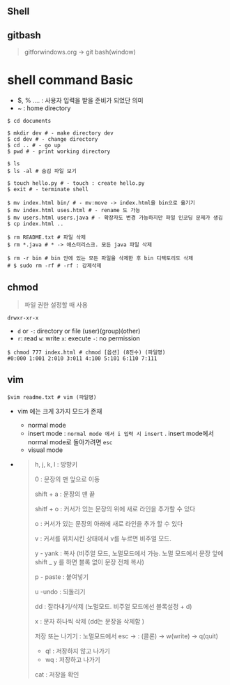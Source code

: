 ## Shell

## gitbash

>  gitforwindows.org -> git bash(window)



 # shell command Basic

- $, % .... : 사용자 입력을 받을 준비가 되었단 의미
- ~ : home directory

```shell
$ cd documents

$ mkdir dev # - make directory dev
$ cd dev # - change directory
$ cd .. # - go up
$ pwd # - print working directory 

$ ls
$ ls -al # 숨김 파일 보기

$ touch hello.py # - touch : create hello.py
$ exit # - terminate shell

$ mv index.html bin/ # - mv:move -> index.html을 bin으로 옮기기
$ mv index.html uses.html # - rename 도 가능 
$ mv users.html users.java # - 확장자도 변경 가능하지만 파일 인코딩 문제가 생김
$ cp index.html .. 

$ rm README.txt # 파일 삭제
$ rm *.java # * -> 애스터리스크. 모든 java 파일 삭제

$ rm -r bin # bin 안에 있는 모든 파일을 삭제한 후 bin 디렉토리도 삭제
# $ sudo rm -rf # -rf : 강제삭제 

```



## chmod

> 파일 권한 설정할 때 사용

`drwxr-xr-x`

-  `d` or `-`: directory or file (user)(group)(other)
-  `r`: read  `w`: write  `x`: execute  `-`: no permission

```` shell
$ chmod 777 index.html # chmod [옵션] (8진수) (파일명)
#0:000 1:001 2:010 3:011 4:100 5:101 6:110 7:111

````



## vim

```` shell
$vim readme.txt # vim (파일명)
````

- vim 에는 크게 3가지 모드가 존재

  - normal mode
  - insert mode : `normal mode 에서 i 입력 시 insert` . insert mode에서 normal mode로 돌아가려면 `esc`
  - visual mode

- > h, j, k, l : 방향키 
  >
  > 0 : 문장의 맨 앞으로 이동
  >
  > shift + a : 문장의 맨 끝
  >
  > shitf + o : 커서가 있는 문장의 위에 새로 라인을 추가할 수 있다 
  >
  > o : 커서가 있는 문장의 아래에 새로 라인을 추가 할 수 있다 
  >
  > v : 커서를 위치시킨 상태에서 v를 누르면 비주얼 모드.
  >
  > y - yank :  복사 (비주얼 모드, 노멀모드에서 가능. 노멀 모드에서 문장 앞에shift _ y 를 하면 블록 없이 문장 전체 복사)
  >
  > p - paste : 붙여넣기
  >
  > u -undo : 되돌리기
  >
  > dd : 잘라내기/삭제  (노멀모드. 비주얼 모드에선 블록설정 + d)
  >
  > x : 문자 하나씩 삭제 (dd는 문장을 삭제함 )
  >
  > 저장 또는 나기기 : 노멀모드에서 esc -> : (콜론) -> w(write) -> q(quit)
  >
  > - q! : 저장하지 않고 나가기
  > - wq : 저장하고 나가기
  >
  > cat : 저장을 확인

  